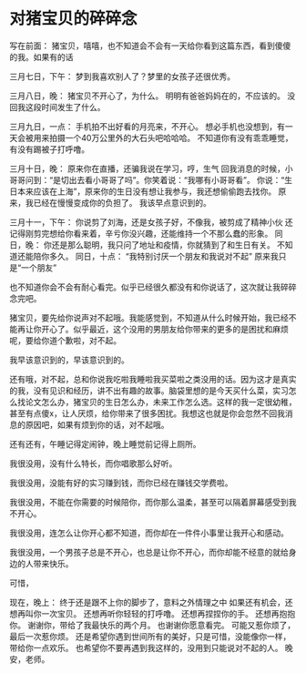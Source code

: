 # 对猪宝贝的碎碎念

写在前面：
猪宝贝，嘻嘻，也不知道会不会有一天给你看到这篇东西，看到傻傻的我。如果有的话

三月七日，下午：
梦到我喜欢别人了？梦里的女孩子还很优秀。


三月八日，晚：
猪宝贝不开心了，为什么。
明明有爸爸妈妈在的，不应该的。
没回我这段时间发生了什么。

三月九日，一点：
手机拍不出好看的月亮来，不开心。
想必手机也没想到，有一天会被用来拍摄一个40万公里外的大石头吧哈哈哈。
不知道你有没有乖乖睡觉，有没有踢被子打呼噜。

三月十日，晚：
原来你在直播，还骗我说在学习，哼，生气
回我消息的时候，小哥哥问到：“是切出去看小哥哥了吗”。你笑着说：“我哪有小哥哥看”。
你说：“生日本来应该在上海”，原来你的生日没有想让我参与，我还想偷偷跑去找你。
原来，我已经在慢慢变成你的负担了。
我该早点意识到的。

三月十一，下午：
你说剪了刘海，还是女孩子好，不像我，被剪成了精神小伙
还记得刚剪完想给你看来着，辛亏你没兴趣，还能维持一个不那么蠢的形象。
同日，晚：
你还是那么聪明，我只问了地址和疫情，你就猜到了和生日有关。
不知道还能陪你多久。
同日，十点：
“我特别讨厌一个朋友和我说对不起”
原来我只是“一个朋友”


也不知道你会不会有耐心看完。似乎已经很久都没有和你说话了，这次就让我碎碎念完吧。

猪宝贝，要先给你说声对不起哦。我能感觉到，不知道从什么时候开始，我已经不能再让你开心了。似乎最近，这个没用的男朋友给你带来的更多的是困扰和麻烦呢，要给你道个歉啦，对不起。

我早该意识到的，早该意识到的。

还有哦，对不起，总和你说我吃啦我睡啦我买菜啦之类没用的话。因为这才是真实的我，没有见识和经历，讲不出有趣的故事。脑袋里想的是今天买什么菜，实习怎么找论文怎么办，猪宝贝的生日怎么办，未来工作怎么选。这样的我一定很幼稚，甚至有点傻x，让人厌烦，给你带来了很多困扰。我想这也就是你会忽然不回我消息的原因吧，如果有烦到你的话，对不起哦。

还有还有，午睡记得定闹钟，晚上睡觉前记得上厕所。

我很没用，没有什么特长，而你唱歌那么好听。

我很没用，没能有好的实习赚到钱，而你已经在赚钱交学费啦。

我很没用，不能在你需要的时候陪你，而你那么温柔，甚至可以隔着屏幕感受到我不开心。

我很没用，连怎么让你开心都不知道，而你却在一件件小事里让我开心和感动。

我很没用，一个男孩子总是不开心，也总是让你不开心，而你却能不经意的就给身边的人带来快乐。

可惜，

现在，晚上：
终于还是跟不上你的脚步了，意料之外情理之中
如果还有机会，还想再叫你一次宝贝。
还想再听你轻轻的打呼噜。
还想再捏捏你的手。
还想再抱抱你。
谢谢你，带给了我最快乐的两个月。
也谢谢你愿意看完。
可能又惹你烦了，最后一次惹你烦。
还是希望你遇到世间所有的美好，只是可惜，没能像你一样，带给你一点欢乐。
也希望你不要再遇到我这样的，没用到只能说对不起的人。
晚安，老师。